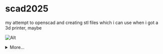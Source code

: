 # scad2025

my attempt to openscad and creating stl files which 
i can use when i got a 3d printer, maybe

![Alt](https://repobeats.axiom.co/api/embed/553963c7cb3511521ed3eec83766fc4bb71b0a4e.svg "Repobeats analytics image")

<details>
<summary>More...</summary>

https://repobeats.axiom.co/configs/new